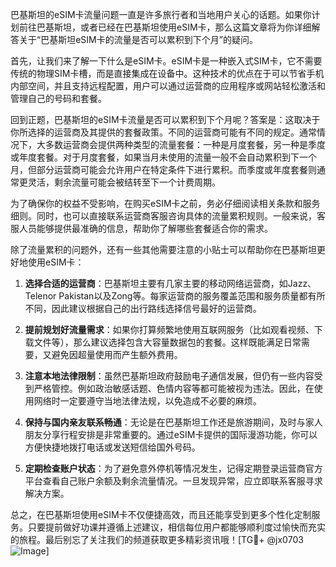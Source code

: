巴基斯坦的eSIM卡流量问题一直是许多旅行者和当地用户关心的话题。如果你计划前往巴基斯坦，或者已经在巴基斯坦使用eSIM卡，那么这篇文章将为你详细解答关于“巴基斯坦eSIM卡的流量是否可以累积到下个月”的疑问。

首先，让我们来了解一下什么是eSIM卡。eSIM卡是一种嵌入式SIM卡，它不需要传统的物理SIM卡槽，而是直接集成在设备中。这种技术的优点在于可以节省手机内部空间，并且支持远程配置，用户可以通过运营商的应用程序或网站轻松激活和管理自己的号码和套餐。

回到正题，巴基斯坦的eSIM卡流量是否可以累积到下个月呢？答案是：这取决于你所选择的运营商及其提供的套餐政策。不同的运营商可能有不同的规定。通常情况下，大多数运营商会提供两种类型的流量套餐：一种是月度套餐，另一种是季度或年度套餐。对于月度套餐，如果当月未使用的流量一般不会自动累积到下一个月，但部分运营商可能会允许用户在特定条件下进行累积。而季度或年度套餐则通常更灵活，剩余流量可能会被结转至下一个计费周期。

为了确保你的权益不受影响，在购买eSIM卡之前，务必仔细阅读相关条款和服务细则。同时，也可以直接联系运营商客服咨询具体的流量累积规则。一般来说，客服人员能够提供最准确的信息，帮助你了解哪些套餐适合你的需求。

除了流量累积的问题外，还有一些其他需要注意的小贴士可以帮助你在巴基斯坦更好地使用eSIM卡：

1. **选择合适的运营商**：巴基斯坦主要有几家主要的移动网络运营商，如Jazz、Telenor Pakistan以及Zong等。每家运营商的服务覆盖范围和服务质量都有所不同，因此建议根据自己的出行路线选择信号最好的运营商。
   
2. **提前规划好流量需求**：如果你打算频繁地使用互联网服务（比如观看视频、下载文件等），那么建议选择包含大容量数据包的套餐。这样既能满足日常需要，又避免因超量使用而产生额外费用。

3. **注意本地法律限制**：虽然巴基斯坦政府鼓励电子通信发展，但仍有一些内容受到严格管控。例如政治敏感话题、色情内容等都可能被视为违法。因此，在使用网络时一定要遵守当地法律法规，以免造成不必要的麻烦。

4. **保持与国内亲友联系畅通**：无论是在巴基斯坦工作还是旅游期间，及时与家人朋友分享行程安排是非常重要的。通过eSIM卡提供的国际漫游功能，你可以方便快捷地拨打电话或发送短信给国外号码。

5. **定期检查账户状态**：为了避免意外停机等情况发生，记得定期登录运营商官方平台查看自己账户余额及剩余流量情况。一旦发现异常，应立即联系客服寻求解决方案。

总之，在巴基斯坦使用eSIM卡不仅便捷高效，而且还能享受到更多个性化定制服务。只要提前做好功课并遵循上述建议，相信每位用户都能够顺利度过愉快而充实的旅程。最后别忘了关注我们的频道获取更多精彩资讯哦！[TG💪+ @jx0703 ![Image](https://github.com/user-attachments/assets/dbca1d08-cadb-493c-b0ec-ad6f7a83f270)]